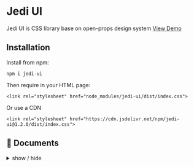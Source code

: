 # Jedi UI
Jedi UI is CSS library base on open-props design system [View Demo](https://jedi-ui-hungle2048.vercel.app/)

## Installation


Install from npm:
```
npm i jedi-ui
```
Then require in your HTML page:
```
<link rel="stylesheet" href="node_modules/jedi-ui/dist/index.css">
```

Or use a CDN
```
<link rel="stylesheet" href="https://cdn.jsdelivr.net/npm/jedi-ui@1.2.0/dist/index.css">
```

## 📘 Documents

<details>
<summary>
  show / hide
</summary>

- Components
  - [x] Button
  - [x] Dropdown
  - [x] Tooltip
  - [x] Card
  - [x] Modal
  - [x] Tab
  - [ ] Checkbox
  - [ ] Radio Button
  - [ ] Select
  - [ ] Toogle
  - [x] Flash
  - [x] Empty State
  - [ ] Table
  - [ ] Collapse
  - [x] Steps
  - [x] Progress
  - [x] Navbar
  - [x] Sidebar
  - [x] Footer


- Utilities
  - [x] Background
  - [x] Text & font
  - [x] Border
  - [x] Shadow
  - [x] Flex
  - [x] Spacing

</details>